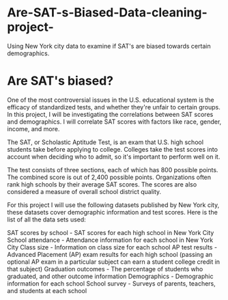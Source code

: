# Are-SAT-s-Biased-Data-cleaning-project-
Using New York city data to examine if SAT's are biased towards certain demographics.

# Are SAT's biased?
One of the most controversial issues in the U.S. educational system is the efficacy of standardized tests, and whether they're unfair to certain groups. In this project, I will be investigating the correlations between SAT scores and demographics. I will correlate SAT scores with factors like race, gender, income, and more.

The SAT, or Scholastic Aptitude Test, is an exam that U.S. high school students take before applying to college. Colleges take the test scores into account when deciding who to admit, so it's important to perform well on it.

The test consists of three sections, each of which has 800 possible points. The combined score is out of 2,400 possible points. Organizations often rank high schools by their average SAT scores. The scores are also considered a measure of overall school district quality.

For this project I will use the following datasets published by New York city, these datasets cover demographic information and test scores. Here is the list of all the data sets used:

SAT scores by school - SAT scores for each high school in New York City
School attendance - Attendance information for each school in New York City
Class size - Information on class size for each school
AP test results - Advanced Placement (AP) exam results for each high school (passing an optional AP exam in a particular subject can earn a student college credit in that subject)
Graduation outcomes - The percentage of students who graduated, and other outcome information
Demographics - Demographic information for each school
School survey - Surveys of parents, teachers, and students at each school
